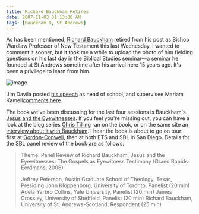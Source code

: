 ```yaml
---
title: Richard Bauckham Retires
date: 2007-11-03 01:13:00 AM
tags: [Bauckham R, St Andrews]
---
```


As has been mentioned, [Richard
Bauckham](http://richardbauckham.co.uk/) retired from
his post as Bishop Wardlaw Professor of New Testament this last
Wednesday. I wanted to comment it sooner, but it took me a while to
upload the photo of him fielding questions on his last day in the
Biblical Studies seminar—a seminar he founded at St Andrews sometime
after his arrival here 15 years ago. It's been a privilege to learn from
him.

![image](/storage/rjb.jpg)

Jim Davila posted [his
speech](http://paleojudaica.blogspot.com/2007_10_28_archive.html#4936903858951412897)
as head of school, and supervisee Mariam Kamell[comments
here](http://thegreekgeek.blogspot.com/2007/11/end-of-era.html).

The book we've been discussing for the last four sessions is Bauckham's
[Jesus and the
Eyewitnesses](http://www.eerdmans.com/shop/product.asp?p_key=9780802831620).
If you feel you're missing out, you can have a look at the blog series
[Chris
Tilling](http://www.christilling.de/blog/2006/11/jesus-and-eyewitnesses-outline-of.html)
ran on the book, or on the same site an [interview about it with
Bauckham](http://www.christilling.de/blog/2006/11/richard-bauckham-on-jesus-and.html).
I hear the book is about to go on tour: first at
[Gordon-Conwell](http://www.gcts.edu/communications/2007/bauckham.php),
then at both ETS and SBL in San Diego. Details for the SBL panel review
of the book are as follows:

> Theme: Panel Review of Richard Bauckham, Jesus and the Eyewitnesses:
The Gospels as Eyewitness Testimony (Grand Rapids: Eerdmans, 2006)
>
> Jeffrey Peterson, Austin Graduate School of Theology, Texas, Presiding
> John Kloppenborg, University of Toronto, Panelist (20 min)
> Adela Yarbro Collins, Yale University, Panelist (20 min)
> James Crossley, University of Sheffield, Panelist (20 min)
> Richard Bauckham, University of St. Andrews-Scotland, Respondent (25 min)
